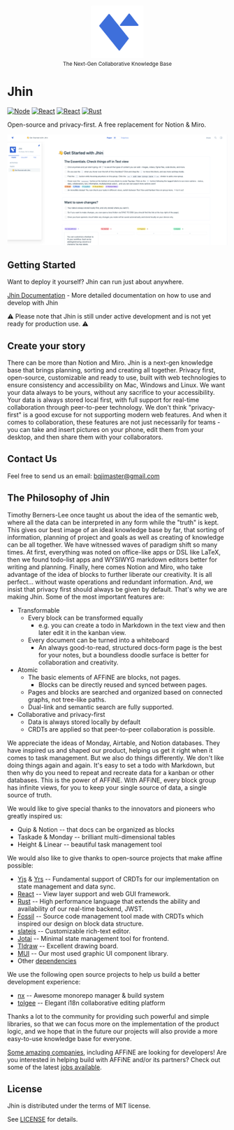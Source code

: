 <div align="center">
    <img src="/assets/jhin.svg" width=120 alt="logo" />
    <br />
    <small>The Next-Gen Collaborative Knowledge Base</small>
</div>

# Jhin

[![Node](https://img.shields.io/badge/node->=16.0-success)](https://www.typescriptlang.org/)
[![React](https://img.shields.io/badge/TypeScript-4.7-3178c6)](https://www.typescriptlang.org/)
[![React](https://img.shields.io/badge/React-18-61dafb)](https://reactjs.org/)
[![Rust](https://img.shields.io/badge/Rust-1.62-dea584)](https://www.rust-lang.org/)

Open-source and privacy-first. A free replacement for Notion & Miro.

![overview](./assets/overview.png)


## Getting Started

Want to deploy it yourself? Jhin can run just about anywhere. <br />

[Jhin Documentation](https://docs.affine.pro/affine/) - More detailed documentation on how to use and develop with Jhin

⚠️ Please note that Jhin is still under active development and is not yet ready for production use. ⚠️

## Create your story

There can be more than Notion and Miro. Jhin is a next-gen knowledge base that brings planning, sorting and creating all together. Privacy first, open-source, customizable and ready to use, built with web technologies to ensure consistency and accessibility on Mac, Windows and Linux. We want your data always to be yours, without any sacrifice to your accessibility. Your data is always stored local first, with full support for real-time collaboration through peer-to-peer technology. We don't think "privacy-first" is a good excuse for not supporting modern web features.
And when it comes to collaboration, these features are not just necessarily for teams - you can take and insert pictures on your phone, edit them from your desktop, and then share them with your collaborators.

## Contact Us

Feel free to send us an email: bqjimaster@gmail.com

## The Philosophy of Jhin

Timothy Berners-Lee once taught us about the idea of the semantic web, where all the data can be interpreted in any form while the "truth" is kept. This gives our best image of an ideal knowledge base by far, that sorting of information, planning of project and goals as well as creating of knowledge can be all together.
We have witnessed waves of paradigm shift so many times. At first, everything was noted on office-like apps or DSL like LaTeX, then we found todo-list apps and WYSIWYG markdown editors better for writing and planning. Finally, here comes Notion and Miro, who take advantage of the idea of blocks to further liberate our creativity.
It is all perfect... without waste operations and redundant information. And, we insist that privacy first should always be given by default.
That's why we are making Jhin. Some of the most important features are:

-   Transformable
    -   Every block can be transformed equally
        -   e.g. you can create a todo in Markdown in the text view and then later edit it in the kanban view.
    -   Every document can be turned into a whiteboard
        -   An always good-to-read, structured docs-form page is the best for your notes, but a boundless doodle surface is better for collaboration and creativity.
-   Atomic
    -   The basic elements of AFFiNE are blocks, not pages.
        -   Blocks can be directly reused and synced between pages.
    -   Pages and blocks are searched and organized based on connected graphs, not tree-like paths.
    -   Dual-link and semantic search are fully supported.
-   Collaborative and privacy-first
    -   Data is always stored locally by default
    -   CRDTs are applied so that peer-to-peer collaboration is possible.

We appreciate the ideas of Monday, Airtable, and Notion databases. They have inspired us and shaped our product, helping us get it right when it comes to task management. But we also do things differently. We don't like doing things again and again. It's easy to set a todo with Markdown, but then why do you need to repeat and recreate data for a kanban or other databases. This is the power of AFFiNE. With AFFiNE, every block group has infinite views, for you to keep your single source of data, a single source of truth.

We would like to give special thanks to the innovators and pioneers who greatly inspired us:

-   Quip & Notion -- that docs can be organized as blocks
-   Taskade & Monday -- brilliant multi-dimensional tables
-   Height & Linear -- beautiful task management tool

We would also like to give thanks to open-source projects that make affine possible:

-   [Yjs](https://github.com/yjs/yjs) & [Yrs](https://github.com/y-crdt/y-crdt) -- Fundamental support of CRDTs for our implementation on state management and data sync.
-   [React](https://github.com/facebook/react) -- View layer support and web GUI framework.
-   [Rust](https://github.com/rust-lang/rust) -- High performance language that extends the ability and availability of our real-time backend, JWST.
-   [Fossil](https://www2.fossil-scm.org/home/doc/trunk/www/index.wiki) -- Source code management tool made with CRDTs which inspired our design on block data structure.
-   [slatejs](https://github.com/ianstormtaylor/slate) -- Customizable rich-text editor.
-   [Jotai](https://github.com/pmndrs/jotai) -- Minimal state management tool for frontend.
-   [Tldraw](https://github.com/tldraw/tldraw) -- Excellent drawing board.
-   [MUI](https://github.com/mui/material-ui) -- Our most used graphic UI component library.
-   Other [dependencies](https://github.com/toeverything/AFFiNE/network/dependencies)

We use the following open source projects to help us build a better development experience:

-   [nx](https://github.com/nrwl/nx) -- Awesome monorepo manager & build system
-   [tolgee](https://github.com/tolgee/tolgee-platform) -- Elegant i18n collaborative editing platform

Thanks a lot to the community for providing such powerful and simple libraries, so that we can focus more on the implementation of the product logic, and we hope that in the future our projects will also provide a more easy-to-use knowledge base for everyone.

[Some amazing companies](./docs/jobs/summary.md), including AFFiNE are looking for developers! Are you interested in helping build with AFFiNE and/or its partners? Check out some of the latest [jobs available](./docs/jobs/summary.md).


## License

Jhin is distributed under the terms of MIT license.

See [LICENSE](/LICENSE) for details.
